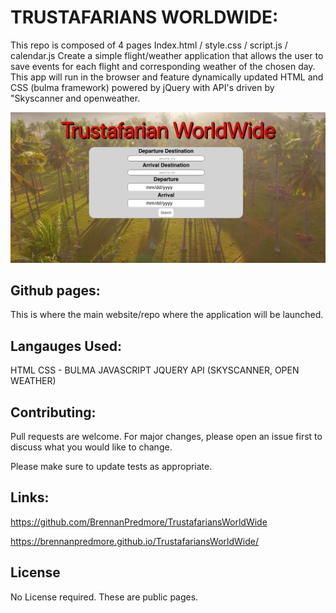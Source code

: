 # TRUSTAFARIANS WORLDWIDE:

This repo is composed of 4 pages
Index.html / style.css / script.js / calendar.js 
Create a simple flight/weather application that allows the user to save events for each flight and corresponding weather of the chosen day. This app will run in the browser and feature dynamically updated HTML and CSS (bulma framework) powered by jQuery with API's driven by "Skyscanner and openweather.

![Screenshot](assets/images/screenshot_project1.png)

## Github pages:

This is where the main website/repo where the application will be launched.

## Langauges Used:

HTML 
CSS - BULMA
JAVASCRIPT
JQUERY
API (SKYSCANNER, OPEN WEATHER)

## Contributing:
Pull requests are welcome. For major changes, please open an issue first to discuss what you would like to change.

Please make sure to update tests as appropriate.

## Links:
https://github.com/BrennanPredmore/TrustafariansWorldWide

https://brennanpredmore.github.io/TrustafariansWorldWide/

## License
No License required. These are public pages. 
